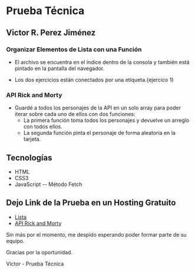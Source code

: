 # Prueba Técnica


## Victor R. Perez Jiménez

### Organizar Elementos de Lista con una Función

- El archivo se encuentra en el índice dentro de la consola y también está pintado en la pantalla del navegador.

- Los dos ejercicios están conectados por una etiqueta.{<a>ejercico 1</a>}

### API Rick and Morty

- Guardé a todos los personajes de la API en un solo array para poder iterar sobre cada uno de ellos con dos funciones:
  - La primera función toma todos los personajes y devuelve un arreglo con todos ellos.
  - La segunda función pinta el personaje de forma aleatoria en la tarjeta.

## Tecnologías

- HTML
- CSS3
- JavaScript
-- Método Fetch

## Dejo Link de la Prueba en un Hosting Gratuito

- [Lista](https://65ca46ce105ed511c4a2ce4b--graceful-blancmange-cbe16e.netlify.app/)
- [API Rick and Morty](https://65ca46ce105ed511c4a2ce4b--graceful-blancmange-cbe16e.netlify.app/rick)

Sin más por el momento, me despido esperando poder formar parte de su equipo.

Gracias por la oportunidad.

Victor - Prueba Técnica
